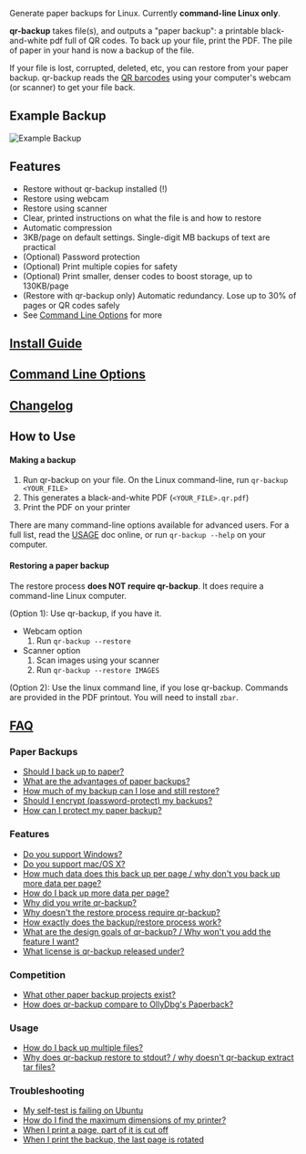 Generate paper backups for Linux. Currently **command-line Linux only**.

**qr-backup** takes file(s), and outputs a "paper backup": a printable black-and-white pdf full of QR codes. To back up your file, print the PDF. The pile of paper in your hand is now a backup of the file.

If your file is lost, corrupted, deleted, etc, you can restore from your paper backup. qr-backup reads the [QR barcodes](https://en.wikipedia.org/wiki/QR_code) using your computer's webcam (or scanner) to get your file back.

## Example Backup
![Example Backup](example.png)

## Features
- Restore without qr-backup installed (!)
- Restore using webcam
- Restore using scanner
- Clear, printed instructions on what the file is and how to restore
- Automatic compression
- 3KB/page on default settings. Single-digit MB backups of text are practical
- (Optional) Password protection
- (Optional) Print multiple copies for safety
- (Optional) Print smaller, denser codes to boost storage, up to 130KB/page
- (Restore with qr-backup only) Automatic redundancy. Lose up to 30% of pages or QR codes safely
- See [Command Line Options](MAN.txt) for more

## [Install Guide](INSTALL.md)
## [Command Line Options](MAN.txt)
## [Changelog](CHANGELOG)

## How to Use
#### Making a backup
1. Run qr-backup on your file. On the Linux command-line, run `qr-backup <YOUR_FILE>`
2. This generates a black-and-white PDF (`<YOUR_FILE>.qr.pdf`)
3. Print the PDF on your printer

There are many command-line options available for advanced users. For a full list, read the [USAGE](USAGE.md) doc online, or run `qr-backup --help` on your computer.

#### Restoring a paper backup
The restore process **does NOT require qr-backup**. It does require a command-line Linux computer.

(Option 1): Use qr-backup, if you have it.
- Webcam option
    1. Run `qr-backup --restore`
- Scanner option
    1. Scan images using your scanner
    2. Run `qr-backup --restore IMAGES`

(Option 2): Use the linux command line, if you lose qr-backup. Commands are provided in the PDF printout. You will need to install `zbar`.

## [FAQ](FAQ.md)

### Paper Backups
- [Should I back up to paper?](FAQ.md#should-i-back-up-to-paper)
- [What are the advantages of paper backups?](FAQ.md#what-are-the-advantages-of-paper-backups)
- [How much of my backup can I lose and still restore?](FAQ.md#how-much-of-my-backup-can-i-lose-and-still-restore)
- [Should I encrypt (password-protect) my backups?](FAQ.md#should-i-encrypt-password-protect-my-backups)
- [How can I protect my paper backup?](FAQ.md#how-can-i-protect-my-paper-backup)

### Features
- [Do you support Windows?](FAQ.md#do-you-support-windows)
- [Do you support mac/OS X?](FAQ.md#do-you-support-macos-x)
- [How much data does this back up per page / why don't you back up more data per page?](FAQ.md#how-much-data-does-this-back-up-per-page)
- [How do I back up more data per page?](FAQ.md#how-do-i-back-up-more-data-per-page)
- [Why did you write qr-backup?](FAQ.md#why-did-you-write-qr-backup)
- [Why doesn't the restore process require qr-backup?](FAQ.md#why-doesnt-the-restore-process-require-qr-backup)
- [How exactly does the backup/restore process work?](FAQ.md#how-exactly-does-the-backuprestore-process-work)
- [What are the design goals of qr-backup? / Why won't you add the feature I want?](FAQ.md#what-are-the-design-goals-of-qr-backup)
- [What license is qr-backup released under?](FAQ.md#what-license-is-qr-backup-released-under)

### Competition
- [What other paper backup projects exist?](FAQ.md#what-other-paper-backup-projects-exist)
- [How does qr-backup compare to OllyDbg's Paperback?](FAQ.md#how-does-qr-backup-compare-to-ollydbgs-paperback)

### Usage
- [How do I back up multiple files?](FAQ.md#how-do-i-back-up-multiple-files)
- [Why does qr-backup restore to stdout? / why doesn't qr-backup extract tar files?](FAQ.md#why-does-qr-backup-restore-to-stdout-rather-than-the-original-filename)

### Troubleshooting
- [My self-test is failing on Ubuntu](FAQ.md#my-self-test-is-failing-on-ubuntu)
- [How do I find the maximum dimensions of my printer?](FAQ.md#how-do-i-find-the-maximum-dimensions-of-my-printer)
- [When I print a page, part of it is cut off](FAQ.md#when-i-print-a-page-part-of-it-is-cut-off)
- [When I print the backup, the last page is rotated](FAQ.md#when-i-print-the-backup-the-last-page-is-rotated)
